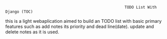                                                         TODO List With Django (TOC)
this is a light webaplication aimed to build an TODO list with basic primary features such as add notes its priority and dead line(date). update and delete notes as it is used.
